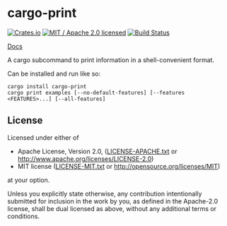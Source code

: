 # cargo-print

[![Crates.io](https://img.shields.io/crates/v/cargo-print.svg?maxAge=86400)](https://crates.io/crates/cargo-print)
[![MIT / Apache 2.0 licensed](https://img.shields.io/crates/l/cargo-print.svg?maxAge=2592000)](#License)
[![Build Status](https://dev.azure.com/alecmocatta/cargo-print/_apis/build/status/tests?branchName=master)](https://dev.azure.com/alecmocatta/cargo-print/_build/latest?branchName=master)

[Docs](https://docs.rs/cargo-print/0.1.1)

A cargo subcommand to print information in a shell-convenient format.

Can be installed and run like so:

```text
cargo install cargo-print
cargo print examples [--no-default-features] [--features <FEATURES>...] [--all-features]
```

## License
Licensed under either of

 * Apache License, Version 2.0, ([LICENSE-APACHE.txt](LICENSE-APACHE.txt) or http://www.apache.org/licenses/LICENSE-2.0)
 * MIT license ([LICENSE-MIT.txt](LICENSE-MIT.txt) or http://opensource.org/licenses/MIT)

at your option.

Unless you explicitly state otherwise, any contribution intentionally submitted for inclusion in the work by you, as defined in the Apache-2.0 license, shall be dual licensed as above, without any additional terms or conditions.
